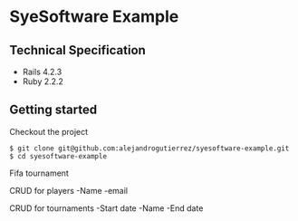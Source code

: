 # SyeSoftware Example

## Technical Specification
* Rails 4.2.3
* Ruby 2.2.2

## Getting started
Checkout the project
```
$ git clone git@github.com:alejandrogutierrez/syesoftware-example.git
$ cd syesoftware-example
```

Fifa tournament

  CRUD for players
    -Name
    -email

  CRUD for tournaments
    -Start date
    -Name
    -End date
